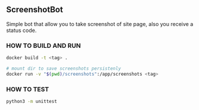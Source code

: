 ## ScreenshotBot

Simple bot that allow you to take screenshot of site page, also you receive a status code.

### HOW TO BUILD AND RUN
```bash
docker build -t <tag> . 

# mount dir to save screenshots persistenly
docker run -v "$(pwd)/screenshots":/app/screenshots <tag> 
```
### HOW TO TEST
```bash
python3 -m unittest